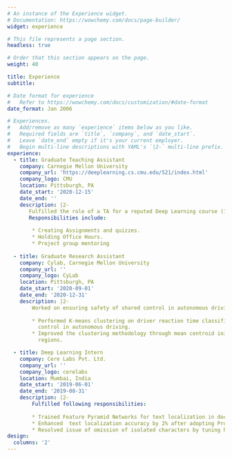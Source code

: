 ```yaml
---
# An instance of the Experience widget.
# Documentation: https://wowchemy.com/docs/page-builder/
widget: experience

# This file represents a page section.
headless: true

# Order that this section appears on the page.
weight: 40

title: Experience
subtitle:

# Date format for experience
#   Refer to https://wowchemy.com/docs/customization/#date-format
date_format: Jan 2006

# Experiences.
#   Add/remove as many `experience` items below as you like.
#   Required fields are `title`, `company`, and `date_start`.
#   Leave `date_end` empty if it's your current employer.
#   Begin multi-line descriptions with YAML's `|2-` multi-line prefix.
experience:
  - title: Graduate Teaching Assistant
    company: Carnegie Mellon University
    company_url: 'https://deeplearning.cs.cmu.edu/S21/index.html'
    company_logo: CMU
    location: Pittsburgh, PA
    date_start: '2020-12-15'
    date_end: ''
    description: |2-
       Fulfilled the role of a TA for a reputed Deep Learning course (11-785) at CMU, taught by Prof. Bhiksha Raj.
       Responsibilities include:
        
        * Creating Assignments and quizzes.
        * Holding Office Hours.
        * Project group mentoring
        
  - title: Graduate Research Assistant
    company: Cylab, Carnegie Mellon University
    company_url: ''
    company_logo: CyLab
    location: Pittsburgh, PA
    date_start: '2020-09-01'
    date_end: '2020-12-31'
    description: |2-
        Worked on ensuring safety of shared control in autonomous driving under the guidance of Prof. Corina Pasareanu.
        
        * Performed K-means clustering on driver reaction time classification output of a neural network to verify robustness of  classification and ensure safety of shared     
          control in autonomous driving.
        * Improved the clustering methodology through mean centroid initialization and elbow method to observe a maximum of 20% increase in cluster radii across 5 clustered 
          regions.

  - title: Deep Learning Intern
    company: Cere Labs Pvt. Ltd.
    company_url: ''
    company_logo: cerelabs
    location: Mumbai, India
    date_start: '2019-06-01'
    date_end: '2019-08-31'
    description: |2-
        Fulfilled following responsibilities:
        
        * Trained Feature Pyramid Networks for text localization in documents.
        * Enhanced  text localization accuracy by 2% after adopting Progressive Scale Expansion Network architecture.
        * Resolved issue of omission of isolated characters by tuning hyperparameters for a ResNet-50 backbone.
design:
  columns: '2'
---
```

